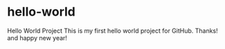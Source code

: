# hello-world
Hello World Project
This is my first hello world project for GitHub.
Thanks! and happy new year!
